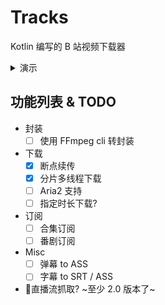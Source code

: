 # Tracks
Kotlin 编写的 B 站视频下载器

<details>
<summary>演示</summary>

https://user-images.githubusercontent.com/62297254/154002139-1ac70e9f-0d05-4e9e-bd52-41460a676656.mp4

![video-info](https://user-images.githubusercontent.com/62297254/154002674-83fb713f-0e26-4527-af5d-452e47eb7a5e.jpg)

</details>

## 功能列表 & TODO

- 封装
  - [ ] 使用 FFmpeg cli 转封装
- 下载
  - [X] 断点续传
  - [X] 分片多线程下载
  - [ ] Aria2 支持
  - [ ] 指定时长下载?
- 订阅
  - [ ] 合集订阅  
  - [ ] 番剧订阅
- Misc
  - [ ] 弹幕 to ASS
  - [ ] 字幕 to SRT / ASS
- 🤔直播流抓取? ~至少 2.0 版本了~
